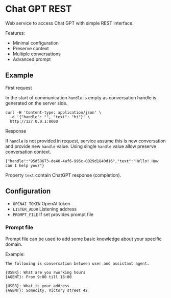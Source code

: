 Chat GPT REST
===

Web service to access Chat GPT with simple REST interface.

Features:

- Minimal configuration
- Preserve context
- Multiple conversations
- Advanced prompt

## Example

First request

In the start of communication `handle` is empty as conversation handle is generated on the server side.

```shell
curl -H 'Content-type: application/json' \
  -d '{"handle": "", "text": "hi"}' \
  http://127.0.0.1:8000
```

Response

If `handle` is not provided in request, service assume this is new conversation and provide new `handle` value. 
Using single `handle` value allow preserve conversation context.

```shell
{"handle":"95d58673-de40-4af6-996c-0029d1840d16","text":"Hello! How can I help you?"}
```

Property `text` contain ChatGPT response (completion).

## Configuration

- `OPENAI_TOKEN` OpenAI token
- `LISTER_ADDR` Listening address
- `PROMPT_FILE` If set provides prompt file

### Prompt file

Prompt file can be used to add some basic knowledge about your specific domain.

Example:
```text
The following is conversation between user and assistant agent.

{USER}: What are you rworking hours
{AGENT}: From 9:00 till 18:00

{USER}: What is your address
{AGENT}: Somecity, Victory street 42

```